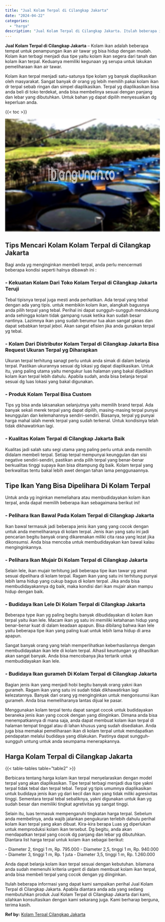 ```yaml
---
title: "Jual Kolam Terpal di Cilangkap Jakarta"
date: "2024-04-22"
categories: 
  - "harga"
description: "Jual Kolam Terpal di Cilangkap Jakarta. Itulah beberapa informasi yang dapat kami sampaikan perihal Jual Kolam Terpal di Cilangkap Jakarta. Apabila diantara..."
---
```


**Jual Kolam Terpal di Cilangkap Jakarta** – Kolam ikan adalah beberapa tempat untuk penampungan ikan air tawar yg bisa hidup dengan mudah. Kolam ikan terbagi menjadi dua tipe yaitu kolam ikan segera dari tanah dan kolam ikan terpal. Keduanya memiliki kegunaan yg serupa untuk lakukan pemeliharaan ikan air tawar.

Kolam ikan terpal menjadi satu-satunya tipe kolam yg banyak diaplikasikan oleh masyarakat. Sangat banyak dr orang yg lebih memilih pakai kolam ikan dr terpal sebab ringan dan simpel diaplikasikan. Terpal yg diaplikasikan bisa anda beli di toko terdekat, anda bisa membelinya sesuai dengan panjang dan lebar yang dibutuhkan. Untuk bahan yg dapat dipilih menyesuaikan dg keperluan anda.

{{< toc >}}

![Jual Kolam Terpal di Cilangkap Jakarta](/images/jual-kolam-terpal-08.png)

## Tips Mencari Kolam Kolam Terpal di Cilangkap Jakarta

Bagi anda yg menginginkan membeli terpal, anda perlu mencermati beberapa kondisi seperti halnya dibawah ini :

### \- Kekuatan Kolam Dari Toko Kolam Terpal di Cilangkap Jakarta Teruji

Tebal tipisnya terpal juga mesti anda perhatikan. Ada terpal yang tebal dengan ada yang tipis. untuk membikin kolam ikan, alangkah bagusnya anda pilih terpal yang tebal. Perihal ini dapat sungguh-sungguh mendukung anda sehingga kolam tidak gampang rusak ketika ikan sudah besar nantinya. Lazimnya ikan yang sudah berumur tua akan sangat ganas dan dapat sebabkan terpal jebol. Akan sangat efisien jika anda gunakan terpal yg tebal.

### \- Kolam Dari Distributor Kolam Terpal di Cilangkap Jakarta Bisa Request Ukuran Terpal yg Diharapkan

Ukuran terpal terhitung sanagt perlu untuk anda simak di dalam belanja terpal. Pastikan ukurannya sesuai dg lokasi yg dapat diaplikasikan. Untuk itu, yang paling utama yaitu mengukur luas halaman yang bakal dijadikan kolam ikan terpal lebih dahulu. Apabila sudah, anda bisa belanja terpal sesuai dg luas lokasi yang bakal digunakan.

### \- Produk Kolam Terpal Bisa Custom

Tips yg bisa anda laksanakan selanjutnya yaitu memilih brand terpal. Ada banyak sekali merek terpal yang dapat dipilih, masing-masing terpal punyai keunggulan dan kelemahannya sendiri-sendiri. Biasanya, terpal yg punyai harga mahal ialah merek terpal yang sudah terkenal. Untuk kondisinya telah tidak dikhawatirkan lagi.

### \- Kualitas Kolam Terpal di Cilangkap Jakarta Baik

Kualitas jadi salah satu segi utama yang paling perlu untuk anda memilih didalam membeli terpal. Setiap terpal mempunyai keunggulan dan sisi negative sendiri-sendiri, pastikan anda pilih terpal yang benar-benar berkualitas tinggi supaya ikan bisa ditampung dg baik. Kolam terpal yang berkwalitas tentu bakal lebih awet dengan tahan lama penggunaannya.

## Tipe Ikan Yang Bisa Dipelihara Di Kolam Terpal

Untuk anda yg inginkan memeliahara atau membudidayakan kolam ikan terpal, anda dapat memilih beberapa ikan sebagaimana berikut ini!

### \- Pelihara Ikan Bawal Pada Kolam Terpal di Cilangkap Jakarta

Ikan bawal termasuk jadi beberapa jenis ikan yang yang cocok dengan untuk anda memeliharanya di kolam terpal. Jenis ikan yang satu ini jadi pencarian begitu banyak orang dikarenakan miliki cita rasa yang lezat jika dikonsumsi. Anda bisa mencoba untuk membudidayakan kan bawal kalau menginginkannya.

### \- Pelihara Ikan Mujair Di Kolam Terpal di Cilangkap Jakarta

Selain lele, ikan mujair terhitung jadi beberapa tipe ikan tawar yg amat sesuai dipelihara di kolam terpal. Ragam ikan yang satu ini terhitung punyai lebih lama hidup yang cukup bagus di kolam terpal. Jika anda bisa membudidayakannya dg baik, maka kondisi dari ikan mujair akan mampu hidup dengan baik.

### \- Budidaya Ikan Lele Di Kolam Terpal di Cilangkap Jakarta

Beberapa type ikan yg paling begitu banyak dibudidayakan di kolam ikan terpal yaitu ikan lele. Macam ikan yg satu ini memiliki ketahanan hidup yang benar-benar kuat di dalam keadaan apapun. Bisa dibilang bahwa ikan lele yaitu beberapa tipe ikan yang paling kuat untuk lebih lama hidup di area apapun.

Sangat banyak orang yang telah memperlihatkan keberhasilannya dengan membudidayakan ikan lele di kolam terpal. Alhasil keuntungan yg dihasilkan akan sangat banyak. Anda bisa mencobanya jika tertarik untuk membudidayakan ikan lele.

### \- Budidaya Ikan gurameh Di Kolam Terpal di Cilangkap Jakarta

Bagian jenis ikan yang menjadi hobi begitu banyak orang yakni ikan gurameh. Ragam ikan yang satu ini sudah tidak dikhawatirkan lagi kelezatannya. Banyak dari orang yg menginginkan untuk mengonsumsi ikan gurameh. Anda bisa memeliharanya lantas dijual ke pasar.

Menggunakan kolam terpal tentu dapat sangat cocok untuk budidayakan beraneka jenis ikan yang cocok dengan yang diinginkan. Dimana anda bisa menempatkannya di mana saja, anda dapat membuat kolam ikan terpal di halaman tempat tinggal atau di lahan khusus yang sudah disediakan. Anda juga bisa memakai pemeliharaan ikan di kolam terpal untuk mendapatkan pendapatan melalui budidaya yang dilakukan. Pastinya dapat sungguh-sungguh untung untuk anda seumpama menerapkannya.

## Harga Kolam Terpal di Cilangkap Jakarta

{{< table-tables table="table2" >}}

Berbicara tentang harga kolam ikan terpal menyelaraskan dengan model terpal yang akan diaplikasikan. Tipe terpal terbagi menjadi dua tipe yakni terpal tidak tebal dan terpal tebal. Terpal yg tipis umumnya diaplikasikan untuk budidaya jenis ikan yg dari kecil dan ikan yang tidak miliki agresivitas tinggi. Sementara terpal tebal sebaliknya, yakni digunakan untuk ikan yg sudah besar dan memiliki tingkat agretivitas yg sangat tinggi.

Selain itu, luas termasuk mempengaruhi tingkatan harga terpal. Sebelum anda membelinya, anda wajib jalankan pengukuran terlebih dahulu perihal kolam ikan terpal yang akan dibuat. Kira-kira berapa Luas yg diperlukan untuk memproduksi kolam ikan tersebut. Dg begitu, anda akan mendapatkan terpal yang cocok dg panjang dan lebar yg dibutuhkan. Diantara list harga terpal untuk kolam ikan sebagai berikut:

\- Diameter 2, tinggi 1 m, Rp. 795.000 - Diameter 2,5, tinggi 1 m, Rp. 940.000 - Diameter 3, tinggi 1 m, Rp. 1 juta - Diameter 3,5, tinggi 1 m, Rp. 1.260.000

Anda dapat belanja kolam ikan terpal sesuai dengan kebutuhan. bilamana anda sudah memenuhi kriteria urgent di dalam membuat kolam ikan terpal, anda bisa membeli terpal yang cocok dengan yg diinginkan.

Itulah beberapa informasi yang dapat kami sampaikan perihal Jual Kolam Terpal di Cilangkap Jakarta. Apabila diantara anda ada yang sedang membutuhkan produk Jual Kolam Terpal di Cilangkap Jakarta dari kami, silahkan konsultasikan dengan kami sekarang juga. Kami berharap berguna, terima kasih.

**Ref by:** [Kolam Terpal Cilangkap Jakarta](https://id.wikipedia.org/wiki/Kolam)
